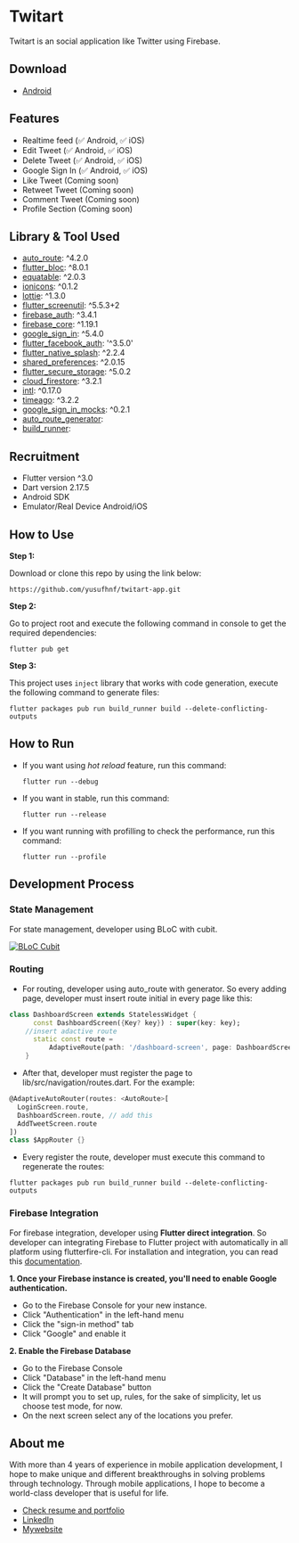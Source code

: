 # Twitart

Twitart is an social application like Twitter using Firebase.

## Download
- [Android](https://drive.google.com/file/d/1ROCrAlMdntkrmOWYPHB_p1nmgPftDDsQ/view?usp=sharing "Android")

## Features

 - Realtime feed (✅ Android, ✅ iOS)
 - Edit Tweet (✅ Android, ✅ iOS)
 - Delete Tweet (✅ Android, ✅ iOS)
 - Google Sign In (✅ Android, ✅ iOS)
 - Like Tweet (Coming soon)
 - Retweet Tweet (Coming soon)
 - Comment Tweet (Coming soon)
 - Profile Section (Coming soon)

## Library & Tool Used

 - [auto_route](https://pub.dev/packages/auto_route): ^4.2.0
 - [flutter_bloc](https://pub.dev/packages/flutter_bloc): ^8.0.1
 - [equatable](https://pub.dev/packages/equatable): ^2.0.3
 - [ionicons](https://pub.dev/packages/ionicons): ^0.1.2
 - [lottie](https://pub.dev/packages/lottie): ^1.3.0
 - [flutter_screenutil](https://pub.dev/packages/flutter_screenutil): ^5.5.3+2
 - [firebase_auth](https://pub.dev/packages/firebase_auth): ^3.4.1
 - [firebase_core](https://pub.dev/packages/firebase_core): ^1.19.1
 - [google_sign_in](https://pub.dev/packages/google_sign_in): ^5.4.0
 - [flutter_facebook_auth](https://pub.dev/packages/flutter_facebook_auth): '^3.5.0'
 - [flutter_native_splash](https://pub.dev/packages/flutter_native_splash): ^2.2.4
 - [shared_preferences](https://pub.dev/packages/shared_preferences): ^2.0.15
 - [flutter_secure_storage](https://pub.dev/packages/flutter_secure_storage): ^5.0.2
 - [cloud_firestore](https://pub.dev/packages/cloud_firestore): ^3.2.1
 - [intl](https://pub.dev/packages/intl): ^0.17.0
 - [timeago](https://pub.dev/packages/timeago): ^3.2.2
 - [google_sign_in_mocks](https://pub.dev/packages/google_sign_in_mocks): ^0.2.1
 - [auto_route_generator](https://pub.dev/packages/auto_route_generator "auto_route_generator"):
 - [build_runner](https://pub.dev/packages/build_runner "build_runner"):
 
## Recruitment
- Flutter version ^3.0
- Dart version 2.17.5
- Android SDK
- Emulator/Real Device Android/iOS

## How to Use 

**Step 1:**

Download or clone this repo by using the link below:

```
https://github.com/yusufhnf/twitart-app.git
```

**Step 2:**

Go to project root and execute the following command in console to get the required dependencies: 

```
flutter pub get 
```

**Step 3:**

This project uses `inject` library that works with code generation, execute the following command to generate files:

```
flutter packages pub run build_runner build --delete-conflicting-outputs
```

## How to Run

 - If you want using *hot reload* feature, run this command:

    `flutter run --debug`

 - If you want in stable, run this command:

    `flutter run --release`

 - If you want running with profilling to check the performance, run this command:

    `flutter run --profile`

## Development Process
### State Management
For state management, developer using BLoC with cubit.

[![BLoC Cubit](https://i0.wp.com/resocoder.com/wp-content/uploads/2020/07/cubit_architecture_full.png?w=800&ssl=1 "BLoC Cubit")](https://resocoder.com/2020/08/04/flutter-bloc-cubit-tutorial "BLoC Cubit")

### Routing
- For routing, developer using auto_route with generator. So every adding page, developer must insert route initial in every page like this:
```dart
class DashboardScreen extends StatelessWidget {
      const DashboardScreen({Key? key}) : super(key: key);
    //insert adactive route
      static const route =
          AdaptiveRoute(path: '/dashboard-screen', page: DashboardScreen);
    }
```
- After that, developer must register the page to lib/src/navigation/routes.dart. For the example:
```dart
@AdaptiveAutoRouter(routes: <AutoRoute>[
  LoginScreen.route,
  DashboardScreen.route, // add this
  AddTweetScreen.route
])
class $AppRouter {}
```
- Every register the route, developer must execute this command to regenerate the routes:
```
flutter packages pub run build_runner build --delete-conflicting-outputs
```

### Firebase Integration
For firebase integration, developer using **Flutter direct integration**. So developer can integrating Firebase to Flutter project with automatically in all platform using flutterfire-cli. For installation and integration, you can read this [documentation](https://firebase.google.com/docs/flutter/setup?platform=android "documentation").

**1. Once your Firebase instance is created, you'll need to enable Google authentication.**
- Go to the Firebase Console for your new instance.
- Click "Authentication" in the left-hand menu
- Click the "sign-in method" tab
- Click "Google" and enable it

**2. Enable the Firebase Database**
- Go to the Firebase Console
- Click "Database" in the left-hand menu
- Click the "Create Database" button
- It will prompt you to set up, rules, for the sake of simplicity, let us choose test mode, for now.
- On the next screen select any of the locations you prefer.

## About me
With more than 4 years of experience in mobile application development, I hope to make unique and different breakthroughs in solving problems through technology. Through mobile applications, I hope to become a world-class developer that is useful for life.  

 - [Check resume and portfolio](https://linktr.ee/meetucup)
 - [LinkedIn](https://www.linkedin.com/in/yusufhnf/) 
 - [Mywebsite](yusufhnf.github.io)

 
